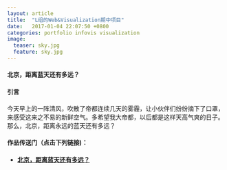 ```yaml
---
layout: article
title:  "L组的Web&Visualization期中项目"
date:   2017-01-04 22:07:50 +0800
categories: portfolio infovis visualization
image:
  teaser: sky.jpg
  feature: sky.jpg
---
```


#### 北京，距离蓝天还有多远？


#### 引言
今天早上的一阵清风，吹散了帝都连续几天的雾霾，让小伙伴们纷纷摘下了口罩，来感受这来之不易的新鲜空气。多希望我大帝都，以后都是这样天高气爽的日子。那么，北京，距离永远的蓝天还有多远？



#### 作品传送门（点击下列链接)：
- #### <a href="https://arifin395.github.io/infovis/visualization1/Tableau.html" target="_blank">北京，距离蓝天还有多远？</a>